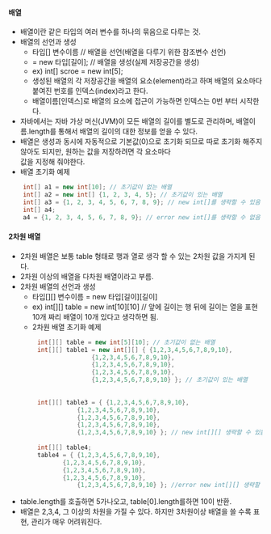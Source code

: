 #### 배열  
  - 배열이란 같은 타입의 여러 변수를 하나의 묶음으로 다루는 것.   
  - 배열의 선언과 생성  
    - 타입[] 변수이름 // 배열을 선언(배열을 다루기 위한 참조변수 선언)   
    - = new 타입[길이]; // 배열을 생성(실제 저장공간을 생성)  
    - ex) int[] scroe = new int[5];  
    - 생성된 배열의 각 저장공간을 배열의 요소(element)라고 하며 배열의 요소마다 붙여진 번호를 인덱스(index)라고 한다.  
    - 배열이름[인덱스]로 배열의 요소에 접근이 가능하면 인덱스는 0번 부터 시작한다.
  - 자바에서는 자바 가상 머신(JVM)이 모든 배열의 길이를 별도로 관리하며, 배열이름.length를 통해서 배열의 길이의 대한 정보를 얻을 수 있다.  
  - 배열은 생성과 동시에 자동적으로 기본값(0)으로 초기화 되므로 따로 초기화 해주지 않아도 되지만, 원하는 값을 저장하려면 각 요소마다  
    값을 지정해 줘야한다.
  - 배열 초기화 예제  
  ``` java  
      int[] a1 = new int[10]; // 초기값이 없는 배열  
      int[] a2 = new int[] {1, 2, 3, 4, 5}; // 초기값이 있는 배열  
      int[] a3 = {1, 2, 3, 4, 5, 6, 7, 8, 9}; // new int[]를 생략할 수 있음  
      int[] a4;  
      a4 = {1, 2, 3, 4, 5, 6, 7, 8, 9}; // error new int[]를 생략할 수 없음  
  ```  
#### 2차원 배열  
  - 2차원 배열은 보통 table 형태로 행과 열로 생각 할 수 있는 2차원 값을 가지게 된다.  
  - 2차원 이상의 배열을 다차원 배열이라고 부름.  
  - 2차원 배열의 선언과 생성  
    - 타입[][] 변수이름 = new 타입[길이][길이]  
    - ex) int[][] table = new int[10][10] // 앞에 길이는 행 뒤에 길이는 열을 표현 10개 짜리 배열이 10개 있다고 생각하면 됨.  
    - 2차원 배열 초기화 예제  
    
 ``` java  
		 int[][] table = new int[5][10]; // 초기값이 없는 배열  
		 int[][] table1 = new int[][] { {1,2,3,4,5,6,7,8,9,10}, 
			 			{1,2,3,4,5,6,7,8,9,10},  
			 			{1,2,3,4,5,6,7,8,9,10},  
			 			{1,2,3,4,5,6,7,8,9,10},  
			 			{1,2,3,4,5,6,7,8,9,10} }; // 초기값이 있는 배열  
			 			 				
		
		 int[][] table3 = { {1,2,3,4,5,6,7,8,9,10},   
				    {1,2,3,4,5,6,7,8,9,10},  
				    {1,2,3,4,5,6,7,8,9,10},  
			 	    {1,2,3,4,5,6,7,8,9,10},  
				    {1,2,3,4,5,6,7,8,9,10} }; // new int[][] 생략할 수 있음  
		 
		 int[][] table4;  
		 table4 = { {1,2,3,4,5,6,7,8,9,10},   
			    {1,2,3,4,5,6,7,8,9,10},  
			    {1,2,3,4,5,6,7,8,9,10},  
			    {1,2,3,4,5,6,7,8,9,10},  
		            {1,2,3,4,5,6,7,8,9,10} }; //error new int[][] 생략할 수 없음  
 ```  
  - table.length를 호출하면 5가나오고, table[0].length를하면 10이 반환.  
  - 배열은 2,3,4, 그 이상의 차원을 가질 수 있다. 하지만 3차원이상 배열을 쓸 수록 표현, 관리가 매우 어려워진다.  
 
  
			 						          	
  
